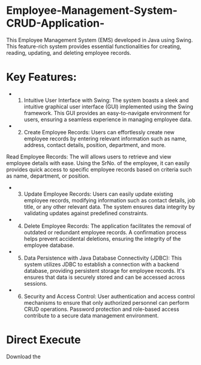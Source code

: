 # Employee-Management-System-CRUD-Application-
This Employee Management System (EMS) developed in Java using Swing. This feature-rich system provides essential functionalities for creating, reading, updating, and deleting employee records.

# Key Features:
+ 1. Intuitive User Interface with Swing:
    The system boasts a sleek and intuitive graphical user interface (GUI) implemented using the Swing framework. This GUI provides an         easy-to-navigate environment for users, ensuring a seamless experience in managing employee data.

+ 2. Create Employee Records:
Users can effortlessly create new employee records by entering relevant information such as name, address, contact details, position, department, and more.

Read Employee Records:
The will allows users to retrieve and view employee details with ease. Using the SrNo. of the employee, it can easily provides quick access to specific employee records based on criteria such as name, department, or position.

+ 3. Update Employee Records:
Users can easily update existing employee records, modifying information such as contact details, job title, or any other relevant data. The system ensures data integrity by validating updates against predefined constraints.

+ 4. Delete Employee Records:
The application facilitates the removal of outdated or redundant employee records. A confirmation process helps prevent accidental deletions, ensuring the integrity of the employee database.

+ 5. Data Persistence with Java Database Connectivity (JDBC):
This system utilizes JDBC to establish a connection with a backend database, providing persistent storage for employee records. It's ensures that data is securely stored and can be accessed across sessions.

+ 6. Security and Access Control:
User authentication and access control mechanisms to ensure that only authorized personnel can perform CRUD operations. Password protection and role-based access contribute to a secure data management environment.

# Direct Execute
Download the 
